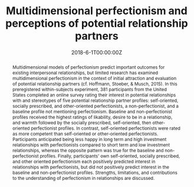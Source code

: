 ---
title: "Multidimensional perfectionism and perceptions of potential relationship partners"
authors:
- admin
- Samantha Abney
- Sophie Perekslis
- Sandi-Lynn Eshun
- Raychelle Dunn
date: "2018-6-1T00:00:00Z"
doi: "10.1016/j.paid.2018.01.039"

# Schedule page publish date (NOT publication's date).
publishDate: "2018-6-1T00:00:00Z"

# Publication type.
# Legend: 0 = Uncategorized; 1 = Conference paper; 2 = Journal article;
# 3 = Preprint / Working Paper; 4 = Report; 5 = Book; 6 = Book section;
# 7 = Thesis; 8 = Patent
publication_types: ["2"]

# Publication name and optional abbreviated publication name.
publication: "*Personality and Individual Differences*"
publication_short: ""

abstract: "Multidimensional models of perfectionism predict important outcomes for existing interpersonal relationships, but limited research has examined multidimensional perfectionism in the context of initial attraction and evaluation of potential relationship partners (cf. Hoffmann, Stoeber, & Musch, 2015). In this preregistered within-subjects experiment, 381 participants from the United States completed an online survey rating their interest in potential relationships with and stereotypes of five potential relationship partner profiles: self-oriented, socially prescribed, and other-oriented perfectionists, a non-perfectionist, and a baseline profile not mentioning perfectionism. Baseline and non-perfectionist profiles received the highest ratings of likability, desire to be in a relationship, and warmth followed by the socially prescribed, self-oriented, then other-oriented perfectionist profiles. In contrast, self-oriented perfectionists were rated as more competent than self-oriented or other-oriented perfectionists. Participants anticipated being less happy in long term and high investment relationships with perfectionists compared to short term and low investment relationships, whereas the opposite pattern was true for the baseline and non-perfectionist profiles. Finally, participants' own self-oriented, socially prescribed, and other oriented perfectionism each positively predicted interest in relationships with perfectionists, but did not positively predict interest in the baseline and non-perfectionist profiles. Strengths, limitations, and contributions to the understanding of perfectionism in relationships are discussed."



# Summary. An optional shortened abstract.
summary: 381 participants evaluated profiles of potential relationship partners. Perfectionists were rated as less likeable, warm, and competent. Participants' own perfectionism predicted interest in perfectionistic profiles. Results varied across type of perfectionism being evaluated.

tags:
- Source Themes
featured: false

# links:
# - name: ""
#   url: ""
url_pdf: ''
url_code: ''
url_dataset: ''
url_poster: ''
url_project: https://osf.io/wsjy9/
url_slides: ''
url_source: ''
url_video: ''

# Featured image
# To use, add an image named `featured.jpg/png` to your page's folder. 
image:
  caption: 'Image credit: [**Unsplash**](https://unsplash.com/photos/6VWTC9sWu8M)'
  focal_point: ""
  preview_only: false

# Associated Projects (optional).
#   Associate this publication with one or more of your projects.
#   Simply enter your project's folder or file name without extension.
#   E.g. `internal-project` references `content/project/internal-project/index.md`.
#   Otherwise, set `projects: []`.
projects: []

---